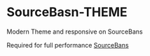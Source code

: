 # SourceBasn-THEME
Modern Theme and responsive on SourceBans

Required for full performance <a href="https://github.com/sbpp/sourcebans-pp/releases">SourceBans</a>

